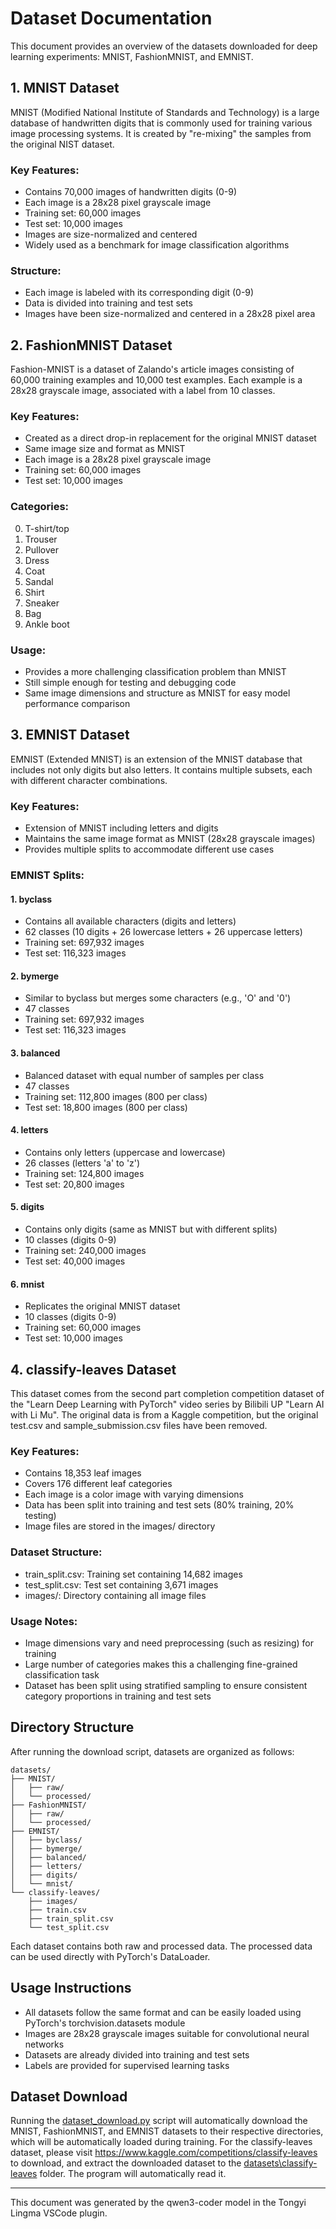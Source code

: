 # Dataset Documentation

This document provides an overview of the datasets downloaded for deep learning experiments: MNIST, FashionMNIST, and EMNIST.

## 1. MNIST Dataset

MNIST (Modified National Institute of Standards and Technology) is a large database of handwritten digits that is commonly used for training various image processing systems. It is created by "re-mixing" the samples from the original NIST dataset.

### Key Features:
- Contains 70,000 images of handwritten digits (0-9)
- Each image is a 28x28 pixel grayscale image
- Training set: 60,000 images
- Test set: 10,000 images
- Images are size-normalized and centered
- Widely used as a benchmark for image classification algorithms

### Structure:
- Each image is labeled with its corresponding digit (0-9)
- Data is divided into training and test sets
- Images have been size-normalized and centered in a 28x28 pixel area

## 2. FashionMNIST Dataset

Fashion-MNIST is a dataset of Zalando's article images consisting of 60,000 training examples and 10,000 test examples. Each example is a 28x28 grayscale image, associated with a label from 10 classes.

### Key Features:
- Created as a direct drop-in replacement for the original MNIST dataset
- Same image size and format as MNIST
- Each image is a 28x28 pixel grayscale image
- Training set: 60,000 images
- Test set: 10,000 images

### Categories:
0. T-shirt/top
1. Trouser
2. Pullover
3. Dress
4. Coat
5. Sandal
6. Shirt
7. Sneaker
8. Bag
9. Ankle boot

### Usage:
- Provides a more challenging classification problem than MNIST
- Still simple enough for testing and debugging code
- Same image dimensions and structure as MNIST for easy model performance comparison

## 3. EMNIST Dataset

EMNIST (Extended MNIST) is an extension of the MNIST database that includes not only digits but also letters. It contains multiple subsets, each with different character combinations.

### Key Features:
- Extension of MNIST including letters and digits
- Maintains the same image format as MNIST (28x28 grayscale images)
- Provides multiple splits to accommodate different use cases

### EMNIST Splits:

#### 1. byclass
- Contains all available characters (digits and letters)
- 62 classes (10 digits + 26 lowercase letters + 26 uppercase letters)
- Training set: 697,932 images
- Test set: 116,323 images

#### 2. bymerge
- Similar to byclass but merges some characters (e.g., 'O' and '0')
- 47 classes
- Training set: 697,932 images
- Test set: 116,323 images

#### 3. balanced
- Balanced dataset with equal number of samples per class
- 47 classes
- Training set: 112,800 images (800 per class)
- Test set: 18,800 images (800 per class)

#### 4. letters
- Contains only letters (uppercase and lowercase)
- 26 classes (letters 'a' to 'z')
- Training set: 124,800 images
- Test set: 20,800 images

#### 5. digits
- Contains only digits (same as MNIST but with different splits)
- 10 classes (digits 0-9)
- Training set: 240,000 images
- Test set: 40,000 images

#### 6. mnist
- Replicates the original MNIST dataset
- 10 classes (digits 0-9)
- Training set: 60,000 images
- Test set: 10,000 images

## 4. classify-leaves Dataset

This dataset comes from the second part completion competition dataset of the "Learn Deep Learning with PyTorch" video series by Bilibili UP "Learn AI with Li Mu". The original data is from a Kaggle competition, but the original test.csv and sample_submission.csv files have been removed.

### Key Features:
- Contains 18,353 leaf images
- Covers 176 different leaf categories
- Each image is a color image with varying dimensions
- Data has been split into training and test sets (80% training, 20% testing)
- Image files are stored in the images/ directory

### Dataset Structure:
- train_split.csv: Training set containing 14,682 images
- test_split.csv: Test set containing 3,671 images
- images/: Directory containing all image files

### Usage Notes:
- Image dimensions vary and need preprocessing (such as resizing) for training
- Large number of categories makes this a challenging fine-grained classification task
- Dataset has been split using stratified sampling to ensure consistent category proportions in training and test sets

## Directory Structure

After running the download script, datasets are organized as follows:

```
datasets/
├── MNIST/
│   ├── raw/
│   └── processed/
├── FashionMNIST/
│   ├── raw/
│   └── processed/
├── EMNIST/
│   ├── byclass/
│   ├── bymerge/
│   ├── balanced/
│   ├── letters/
│   ├── digits/
│   └── mnist/
└── classify-leaves/
    ├── images/
    ├── train.csv
    ├── train_split.csv
    └── test_split.csv
```

Each dataset contains both raw and processed data. The processed data can be used directly with PyTorch's DataLoader.

## Usage Instructions

- All datasets follow the same format and can be easily loaded using PyTorch's torchvision.datasets module
- Images are 28x28 grayscale images suitable for convolutional neural networks
- Datasets are already divided into training and test sets
- Labels are provided for supervised learning tasks

## Dataset Download

Running the [dataset_download.py](dataset_download.py) script will automatically download the MNIST, FashionMNIST, and EMNIST datasets to their respective directories, which will be automatically loaded during training. For the classify-leaves dataset, please visit https://www.kaggle.com/competitions/classify-leaves to download, and extract the downloaded dataset to the [datasets\classify-leaves](datasets\classify-leaves) folder. The program will automatically read it.

---

This document was generated by the qwen3-coder model in the Tongyi Lingma VSCode plugin.